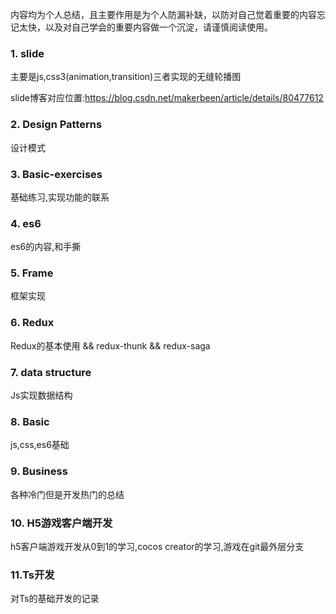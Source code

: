 内容均为个人总结，且主要作用是为个人防漏补缺，以防对自己觉着重要的内容忘记太快，以及对自己学会的重要内容做一个沉淀，请谨慎阅读使用。
### 1. slide
主要是js,css3(animation,transition)三者实现的无缝轮播图

slide博客对应位置:https://blog.csdn.net/makerbeen/article/details/80477612

### 2. Design Patterns
设计模式

### 3. Basic-exercises
基础练习,实现功能的联系

### 4. es6
es6的内容,和手撕

### 5. Frame
框架实现

### 6. Redux
Redux的基本使用 && redux-thunk && redux-saga

### 7. data structure
Js实现数据结构

### 8. Basic
js,css,es6基础

### 9. Business
各种冷门但是开发热门的总结

### 10. H5游戏客户端开发
h5客户端游戏开发从0到1的学习,cocos creator的学习,游戏在git最外层分支

### 11.Ts开发
对Ts的基础开发的记录
